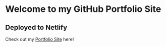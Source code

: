# Welcome to my GitHub Portfolio Site

## Deployed to Netlify

Check out my [Portfolio Site](https://kellyschuportfolio.com) here!
